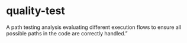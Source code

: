 # quality-test
A path testing analysis evaluating different execution flows to ensure all possible paths in the code are correctly handled.”
